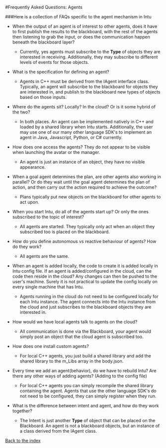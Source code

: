 #Frequently Asked Questions: Agents

###Here is a collection of FAQs specific to the agent mechanism in Intu

* When the output of an agent is of interest to other agents, does it have to first publish the results to the blackboard, with the rest of the agents then listening to grab the input, or does the communication happen beneath the blackboard layer?
  * Currently, yes agents must subscribe to the **Type** of objects they are interested in receiving. Additionally, they may subscribe to different levels of events for those objects.

* What is the specification for defining an agent?
  * Agents in C++ must be derived from the IAgent interface class. Typically, an agent will subscribe to the blackboard for objects they are interested in, and publish to the blackboard new types of objects based on those inputs.

* Where do the agents sit? Locally? In the cloud? Or is it some hybrid of the two?
  * In both places. An agent can be implemented natively in C++ and loaded by a shared library when Intu starts. Additionally, the user may use one of our many other language SDK's to implement an agent in Java, Javascript, Python, or C# currently.

* How does one access the agents? They do not appear to be visible when launching the avatar or the manager.
  * An agent is just an instance of an object, they have no visible appearance.

* When a goal agent determines the plan, are other agents also working in parallel? Or do they wait until the goal agent determines the plan of action, and then carry out the action required to achieve the outcome?
  * Plans typically put new objects on the blackboard for other agents to act upon.

* When you start Intu, do all of the agents start up? Or only the ones subscribed to the topic of interest?
  * All agents are started. They typically only act when an object they subscribed too is placed on the blackboard.

* How do you define autonomous vs reactive behaviour of agents? How do they work?
  * All agents are the same. 

* When an agent is added locally, the code to create it is added locally in Intu config file. If an agent is added/configured in the cloud, can the code then reside in the cloud? Any changes can then be pushed to the user's machine. Surely it is not practical to update the config locally on every single machine that has Intu.
  * Agents running in the cloud do not need to be configured locally for each Intu instance. The agent connects into the Intu instance from the cloud and just subscribes to the blackboard objects they are interested in.

* How would we have local agents talk to agents on the cloud?
  * All communication is done via the Blackboard, your agent would simply post an object that the cloud agent is subscribed too.

* How does one install custom agents?
  * For local C++ agents, you just build a shared library and add the shared library to the m_Libs array in the body.json.

* Every time we add an agent(behavior), do we have to rebuild Intu? Are there any other ways of adding agents? (Adding to the config file)
  * For local C++ agents you can simply recompile the shared library containing the agent. Agents that use the other language SDK's do not need to be configured, they can simply register when they run.

* What is the difference between intent and agent, and how do they work together?
  * The Intent is just another **Type** of object that can be placed on the Blackboard. An agent is not a blackboard objects, but an instance of a class derived from the IAgent class.

[Back to the index](../../README.md)
